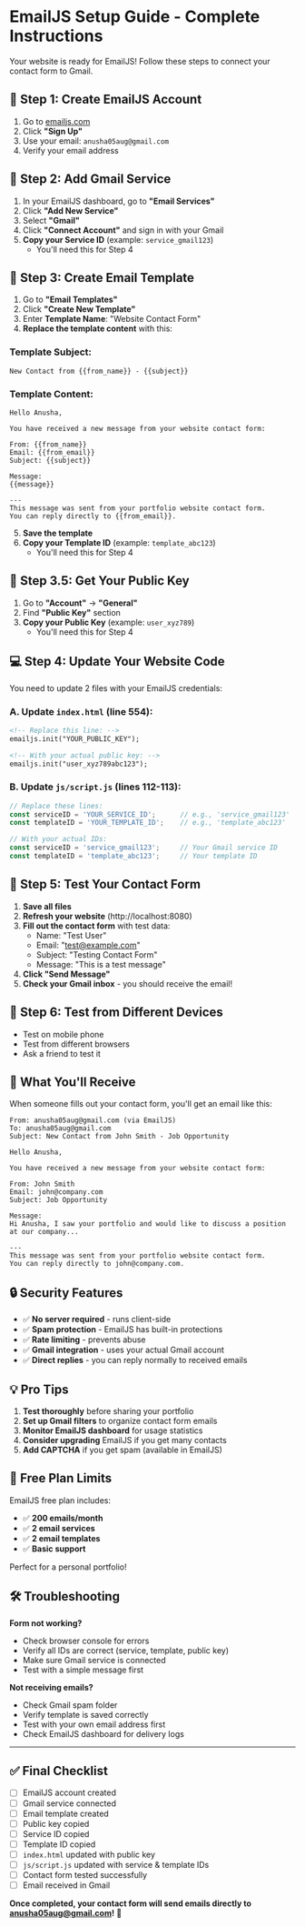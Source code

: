 # EmailJS Setup Guide - Complete Instructions

Your website is ready for EmailJS! Follow these steps to connect your contact form to Gmail.

## 📧 **Step 1: Create EmailJS Account**

1. Go to [emailjs.com](https://www.emailjs.com/)
2. Click **"Sign Up"**
3. Use your email: `anusha05aug@gmail.com`
4. Verify your email address

## 🔧 **Step 2: Add Gmail Service**

1. In your EmailJS dashboard, go to **"Email Services"**
2. Click **"Add New Service"**
3. Select **"Gmail"**
4. Click **"Connect Account"** and sign in with your Gmail
5. **Copy your Service ID** (example: `service_gmail123`)
   - You'll need this for Step 4

## 📝 **Step 3: Create Email Template**

1. Go to **"Email Templates"**
2. Click **"Create New Template"**
3. Enter **Template Name**: "Website Contact Form"
4. **Replace the template content** with this:

### Template Subject:
```
New Contact from {{from_name}} - {{subject}}
```

### Template Content:
```
Hello Anusha,

You have received a new message from your website contact form:

From: {{from_name}}
Email: {{from_email}}
Subject: {{subject}}

Message:
{{message}}

---
This message was sent from your portfolio website contact form.
You can reply directly to {{from_email}}.
```

5. **Save the template**
6. **Copy your Template ID** (example: `template_abc123`)
   - You'll need this for Step 4

## 🔑 **Step 3.5: Get Your Public Key**

1. Go to **"Account"** → **"General"**
2. Find **"Public Key"** section
3. **Copy your Public Key** (example: `user_xyz789`)
   - You'll need this for Step 4

## 💻 **Step 4: Update Your Website Code**

You need to update 2 files with your EmailJS credentials:

### A. Update `index.html` (line 554):
```html
<!-- Replace this line: -->
emailjs.init("YOUR_PUBLIC_KEY");

<!-- With your actual public key: -->
emailjs.init("user_xyz789abc123");
```

### B. Update `js/script.js` (lines 112-113):
```javascript
// Replace these lines:
const serviceID = 'YOUR_SERVICE_ID';      // e.g., 'service_gmail123'
const templateID = 'YOUR_TEMPLATE_ID';    // e.g., 'template_abc123'

// With your actual IDs:
const serviceID = 'service_gmail123';     // Your Gmail service ID
const templateID = 'template_abc123';     // Your template ID
```

## 🧪 **Step 5: Test Your Contact Form**

1. **Save all files**
2. **Refresh your website** (http://localhost:8080)
3. **Fill out the contact form** with test data:
   - Name: "Test User"
   - Email: "test@example.com"
   - Subject: "Testing Contact Form"
   - Message: "This is a test message"
4. **Click "Send Message"**
5. **Check your Gmail inbox** - you should receive the email!

## 📱 **Step 6: Test from Different Devices**

- Test on mobile phone
- Test from different browsers
- Ask a friend to test it

## 🎯 **What You'll Receive**

When someone fills out your contact form, you'll get an email like this:

```
From: anusha05aug@gmail.com (via EmailJS)
To: anusha05aug@gmail.com
Subject: New Contact from John Smith - Job Opportunity

Hello Anusha,

You have received a new message from your website contact form:

From: John Smith
Email: john@company.com
Subject: Job Opportunity

Message:
Hi Anusha, I saw your portfolio and would like to discuss a position at our company...

---
This message was sent from your portfolio website contact form.
You can reply directly to john@company.com.
```

## 🔒 **Security Features**

- ✅ **No server required** - runs client-side
- ✅ **Spam protection** - EmailJS has built-in protections
- ✅ **Rate limiting** - prevents abuse
- ✅ **Gmail integration** - uses your actual Gmail account
- ✅ **Direct replies** - you can reply normally to received emails

## 💡 **Pro Tips**

1. **Test thoroughly** before sharing your portfolio
2. **Set up Gmail filters** to organize contact form emails
3. **Monitor EmailJS dashboard** for usage statistics
4. **Consider upgrading** EmailJS if you get many contacts
5. **Add CAPTCHA** if you get spam (available in EmailJS)

## 🚀 **Free Plan Limits**

EmailJS free plan includes:
- ✅ **200 emails/month**
- ✅ **2 email services**
- ✅ **2 email templates**
- ✅ **Basic support**

Perfect for a personal portfolio!

## 🛠️ **Troubleshooting**

**Form not working?**
- Check browser console for errors
- Verify all IDs are correct (service, template, public key)
- Make sure Gmail service is connected
- Test with a simple message first

**Not receiving emails?**
- Check Gmail spam folder
- Verify template is saved correctly
- Test with your own email address first
- Check EmailJS dashboard for delivery logs

---

## ✅ **Final Checklist**

- [ ] EmailJS account created
- [ ] Gmail service connected
- [ ] Email template created
- [ ] Public key copied
- [ ] Service ID copied  
- [ ] Template ID copied
- [ ] `index.html` updated with public key
- [ ] `js/script.js` updated with service & template IDs
- [ ] Contact form tested successfully
- [ ] Email received in Gmail

**Once completed, your contact form will send emails directly to anusha05aug@gmail.com!** 🎉